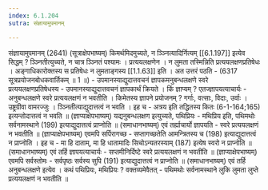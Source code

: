 ```yaml
---
index: 6.1.204
sutra: संज्ञायामुपमानम्

---
```

 संज्ञायामुपमानम् (2641) (सूत्राक्षेपभाष्यम्) किमर्थमिदमुच्यते, न ञ्ञ्नित्यादिर्नित्यम् [[6.1.197]] इत्येव सिद्धम् ? ञ्ञ्नितीत्युच्यते, न चात्र ञ्ञ्नितं पश्यामः । प्रत्ययलक्षणेन । न लुमता तस्मिन्निति प्रत्ययलक्षणप्रतिषेधः । अङ्गाधिकारोक्तस्य स प्रतिषेधः न लुमताङ्गस्य [[1.1.63]] इति । अत उत्तरं पठति  -  (6317 सूत्रप्रयोजनबोधकवार्तिकम् ॥ 1 ॥) - उपमानस्याद्युदात्तवचनं ज्ञापकमनुबन्धलक्षणे स्वरे प्रत्ययलक्षणप्रतिषेधस्य - उपमानस्याद्युदात्तवचनं ज्ञापकार्थं क्रियते । किं ज्ञाप्यम् ? एतज्ज्ञापयत्याचार्यः  -  अनुबन्धलक्षणे स्वरे प्रत्ययलक्षणं न भवतीति । किमेतस्य ज्ञापने प्रयोजनम् ? गर्गाः, वत्साः, विदाः, उर्वाः । उष्ट्रग्रीवा वामरज्जुः । ञ्ञ्नितीत्याद्युदात्तत्वं न भवति । इह च  -  अत्रय इति तद्धितस्य कितः (6-1-164;165) इत्यन्तोदात्तत्वं न भवति ॥ (ज्ञाप्याक्षेपभाष्यम्) यद्यनुबन्धलक्षण इत्युच्यते, पथिप्रियः  -  मथिप्रिय इति, पथिमथोः सर्वनामस्थाने (199) इत्याद्युदात्तत्वं प्राप्नोति ॥ (समाधानभाष्यम्) एवं तर्ह्याचार्यो ज्ञापयति  -  स्वरे प्रत्ययलक्षणं न भवतीति ॥ (ज्ञाप्याक्षेपभाष्यम्) एवमपि सर्पिरागच्छ  -  सप्तागच्छतेति आमन्त्रितस्य च (198) इत्याद्युदात्तत्वं न प्राप्नोति । इह च  -  मा हि दाताम्, मा हि धातामादिः सिचोऽन्यतरस्याम् (187) इत्येष स्वरो न प्राप्नोति ॥ (समाधानभाष्यम्) एवं तर्हि ज्ञापयत्याचार्यः  -  सप्तमीनिर्दिष्टे स्वरे प्रत्ययलक्षणं न भवतीति ॥ (ज्ञाप्याक्षेपभाष्यम्) एवमपि सर्वस्तोमः  -  सर्वपृष्ठः सर्वस्य सुपि (191) इत्याद्युदात्तत्वं न प्राप्नोति ॥ (समाधानभाष्यम्) एवं तर्हि अनुबन्धलक्षणे इत्येव । कथं पथिप्रियः, मथिप्रियः ? वक्तव्यमेवैतत्  -  पथिमथोः सर्वनामस्थाने लुकि लुमता लुप्ते प्रत्ययलक्षणं न भवतीति ॥ 
